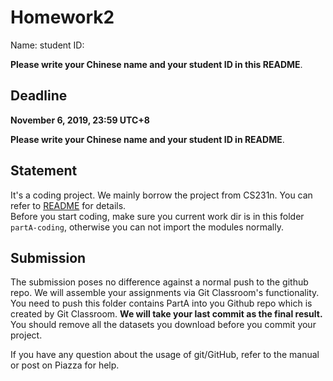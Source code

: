# Homework2

Name:  student ID: 

**Please write your Chinese name and your student ID in this README**.

## Deadline
**November 6, 2019, 23:59 UTC+8**

 **Please write your Chinese name and your student ID in README**.



## Statement 
It's a coding project. We mainly borrow the project from CS231n. You can refer to [README](partA-coding/README.md) for details.   
Before you start coding, make sure you current work dir is in this folder `partA-coding`, otherwise you can not import the modules normally.



## Submission

The submission poses no difference against a normal push to the github repo. We will assemble your assignments via Git Classroom's functionality. 
You need to push this folder contains PartA into you Github repo which is created by Git Classroom. **We will take your last commit as the final result.**
You should remove all the datasets you download before you commit your project.

If you have any question about the usage of git/GitHub, refer to the manual or post on Piazza for help.


